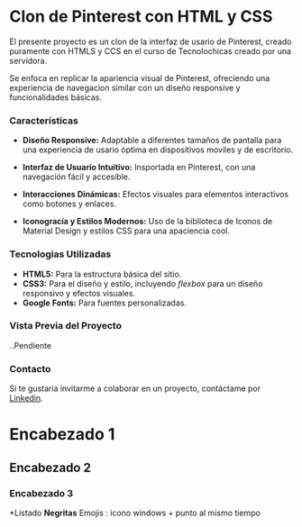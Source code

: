 # Clon de Pinterest con HTML y CSS 
El presente proyecto es un clon de la interfaz de usario de Pinterest, creado puramente con HTMLS y CCS en el curso de Tecnolochicas creado por una servidora.

Se enfoca en replicar la apariencia visual de Pinterest, ofreciendo una experiencia de navegacion similar con un diseño responsive y funcionalidades básicas.

### Características

* **Diseño Responsive:** Adaptable a diferentes tamaños de pantalla para una experiencia de usario óptima en dispositivos moviles y de escritorio.
  
* **Interfaz de Usuario Intuitivo:** Insportada en Pinterest, con una navegación fácil y accesible.

* **Interacciones Dinámicas:** Efectos visuales para elementos interactivos como botones y enlaces.

* **Iconogracía y Estilos Modernos:** Uso de la biblioteca de Iconos de Material Design y estilos CSS para una apaciencia cool.

### Tecnologias Utilizadas

+ **HTML5:** Para la estructura básica del sitio.
+ **CSS3:** Para el diseño y estilo, incluyendo _flexbox_ para un diseño responsivo y efectos visuales.
+ **Google Fonts:** Para fuentes personalizadas.

### Vista Previa del Proyecto 

..Pendiente


### Contacto

Si te gustaria invitarme a colaborar en un proyecto, contáctame por [Linkedin](https://www.linkedin.com/in/karla-navarro-3993a8123/).




 # Encabezado 1
 ## Encabezado 2
 ### Encabezado 3
 *Listado
 **Negritas**
 Emojis :  icono windows + punto al mismo tiempo
